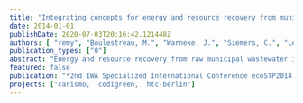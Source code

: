 ```yaml
---
title: "Integrating concepts for energy and resource recovery from municipal wastewater with LCA."
date: 2014-01-01
publishDate: 2020-07-03T20:16:42.121448Z
authors: [ "remy", "Boulestreau, M.", "Warneke, J.", "Siemers, C.", "Lesjean, B." ]
publication_types: ["0"]
abstract: "Energy and resource recovery from raw municipal wastewater is a pre-requisite for an efficient and sustainable wastewater treatment in the future. This paper evaluates several processes for upgrading existing wastewater treatment plants or new concepts towards energy positive and resource efficient wastewater treatment in their life-cyle impacts on the energy balance. In addition, future challenges for integrating both energy and resource recovery in wastewater treatment schemes are identified and discussed."
featured: false
publication: "*2nd IWA Specialized International Conference ecoSTP2014: EcoTechnologies for Wastewater Treatment*"
projects: ["carismo,  codigreen,  htc-berlin"]
---
```


